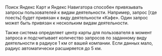 
Поиск Яндекс Карт и Яндекс Навигатора способен привязывать запросы пользователей к видам деятельности. Например, запрос [где поесть] будет привязан к виду деятельности «Кафе». Один запрос может быть привязан к нескольким видам деятельности.

Также система определяет центр карты для пользователя в момент запроса и подсчитывает количество запросов по заданному виду деятельности в радиусе 1 км от вашей компании. Если данных мало, радиус автоматически расширяется до 5 км.
